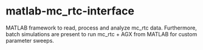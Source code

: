 # matlab-mc_rtc-interface
MATLAB framework to read, process and analyze mc_rtc data. Furthermore, batch simulations are present to run mc_rtc + AGX from MATLAB for custom parameter sweeps.
